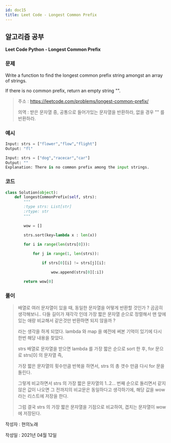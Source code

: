 ```yaml
---
id: doc15
title: Leet Code - Longest Common Prefix
---
```


## 알고리즘 공부



**Leet Code Python - Longest Common Prefix**




### 문제 ###

Write a function to find the longest common prefix string amongst an array of strings.

If there is no common prefix, return an empty string "".

> 주소 : https://leetcode.com/problems/longest-common-prefix/
>
> 의역 : 받은 문자열 중, 공통으로 들어가있는 문자열을 반환하라, 없을 경우 "" 를 반환하라.
>



### 예시 ###

```python
Input: strs = ["flower","flow","flight"]
Output: "fl"
```

```python
Input: strs = ["dog","racecar","car"]
Output: ""
Explanation: There is no common prefix among the input strings.
```


### 코드 ###

```python
class Solution(object):
    def longestCommonPrefix(self, strs):
        """
        :type strs: List[str]
        :rtype: str
        """
        
        wow = []
                              
        strs.sort(key=lambda x : len(x))

        for i in range(len(strs[0])):

            for j in range(1, len(strs)):

                if strs[0][i] != strs[j][i]:

                    wow.append(strs[0][:i])

        return wow[0]
```


### 풀이 ###


> 배열로 여러 문자열이 있을 때, 동일한 문자열을 어떻게 반환할 것인가 ? 곰곰히 생각해보니.. 다들 길이가 재각각 인데 가장 짧은 문자열 순으로 정렬해서 맨 앞에 있는 애랑 비교해서 같은것만 반환하면 되지 않을까 ?
>
> 라는 생각을 하게 되었다. lambda 와 map 을 예전에 써본 기억이 있기에 다시 한번 해당 내용을 찾았다.
>
> strs 배열로 문자열을 받으면 lambda 를 가장 짧은 순으로 sort 한 후, for 문으로 strs[0] 의 문자열 즉,
>
> 가장 짧은 문자열의 횟수만큼 반복을 하면서, strs 의 총 갯수 만큼 다시 for 문을 돌린다.
>
> 그렇게 비교하면서 strs 의 가장 짧은 문자열의 1..2... 번째 순으로 돌리면서 같지 않은 값이 나오면 그 전까지의 비교문은 동일하다고 생각하기에, 해당 값을 wow 라는 리스트에 저장을 한다.
>
> 그럼 결국 strs 의 가장 짧은 문자열을 기점으로 비교하여, 겹치는 문자열이 wow 에 저장된다.








작성자 : 현의노래

작성일 : 2021년 04월 12일